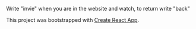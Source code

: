 Write "invie" when you are in the website and watch, to return write "back"

This project was bootstrapped with [Create React App](https://github.com/facebook/create-react-app).
